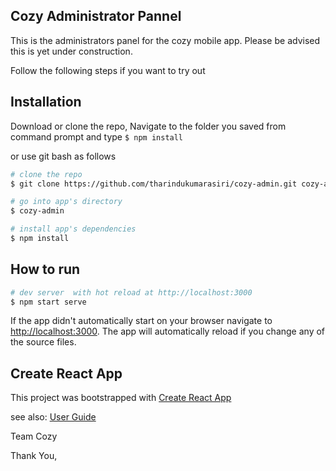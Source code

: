 ## Cozy Administrator Pannel

This is the administrators panel for the cozy mobile app. Please be advised this is yet under construction.

Follow the following steps if you want to try out

## Installation

Download or clone the repo,
Navigate to the folder you saved from command prompt and type ``` $ npm install ```

or use git bash as follows

``` bash
# clone the repo
$ git clone https://github.com/tharindukumarasiri/cozy-admin.git cozy-admin

# go into app's directory
$ cozy-admin

# install app's dependencies
$ npm install
```

## How to run

``` bash
# dev server  with hot reload at http://localhost:3000
$ npm start serve
```

If the app didn't automatically start on your browser navigate to [http://localhost:3000](http://localhost:3000). The app will automatically reload if you change any of the source files.

## Create React App
This project was bootstrapped with [Create React App](https://github.com/facebook/create-react-app)

see also:
[User Guide](CRA.md)

Team Cozy

Thank You,
